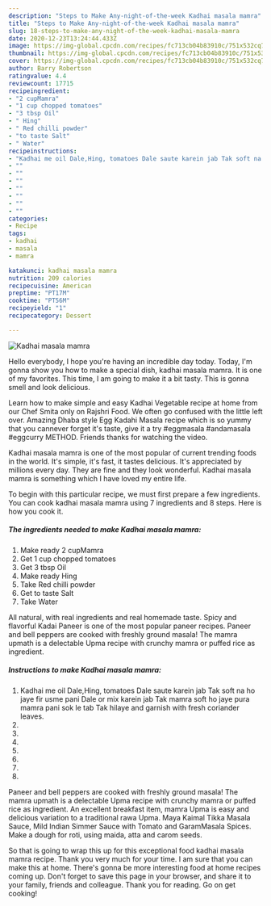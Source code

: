 ```yaml
---
description: "Steps to Make Any-night-of-the-week Kadhai masala mamra"
title: "Steps to Make Any-night-of-the-week Kadhai masala mamra"
slug: 18-steps-to-make-any-night-of-the-week-kadhai-masala-mamra
date: 2020-12-23T13:24:44.433Z
image: https://img-global.cpcdn.com/recipes/fc713cb04b83910c/751x532cq70/kadhai-masala-mamra-recipe-main-photo.jpg
thumbnail: https://img-global.cpcdn.com/recipes/fc713cb04b83910c/751x532cq70/kadhai-masala-mamra-recipe-main-photo.jpg
cover: https://img-global.cpcdn.com/recipes/fc713cb04b83910c/751x532cq70/kadhai-masala-mamra-recipe-main-photo.jpg
author: Barry Robertson
ratingvalue: 4.4
reviewcount: 17715
recipeingredient:
- "2 cupMamra"
- "1 cup chopped tomatoes"
- "3 tbsp Oil"
- " Hing"
- " Red chilli powder"
- "to taste Salt"
- " Water"
recipeinstructions:
- "Kadhai me oil Dale,Hing, tomatoes Dale saute karein jab Tak soft na ho jaye fir usme pani Dale or mix karein jab Tak mamra soft ho jaye pura mamra pani sok le tab Tak hilaye and garnish with fresh coriander leaves."
- ""
- ""
- ""
- ""
- ""
- ""
- ""
categories:
- Recipe
tags:
- kadhai
- masala
- mamra

katakunci: kadhai masala mamra 
nutrition: 209 calories
recipecuisine: American
preptime: "PT17M"
cooktime: "PT56M"
recipeyield: "1"
recipecategory: Dessert

---
```



![Kadhai masala mamra](https://img-global.cpcdn.com/recipes/fc713cb04b83910c/751x532cq70/kadhai-masala-mamra-recipe-main-photo.jpg)

Hello everybody, I hope you're having an incredible day today. Today, I'm gonna show you how to make a special dish, kadhai masala mamra. It is one of my favorites. This time, I am going to make it a bit tasty. This is gonna smell and look delicious.

Learn how to make simple and easy Kadhai Vegetable recipe at home from our Chef Smita only on Rajshri Food. We often go confused with the little left over. Amazing Dhaba style Egg Kadahi Masala recipe which is so yummy that you cannever forget it&#39;s taste, give it a try #eggmasala #andamasala #eggcurry METHOD. Friends thanks for watching the video.

Kadhai masala mamra is one of the most popular of current trending foods in the world. It's simple, it's fast, it tastes delicious. It's appreciated by millions every day. They are fine and they look wonderful. Kadhai masala mamra is something which I have loved my entire life.


To begin with this particular recipe, we must first prepare a few ingredients. You can cook kadhai masala mamra using 7 ingredients and 8 steps. Here is how you cook it.

<!--inarticleads1-->

##### The ingredients needed to make Kadhai masala mamra:

1. Make ready 2 cupMamra
1. Get 1 cup chopped tomatoes
1. Get 3 tbsp Oil
1. Make ready  Hing
1. Take  Red chilli powder
1. Get to taste Salt
1. Take  Water


All natural, with real ingredients and real homemade taste. Spicy and flavorful Kadai Paneer is one of the most popular paneer recipes. Paneer and bell peppers are cooked with freshly ground masala! The mamra upmath is a delectable Upma recipe with crunchy mamra or puffed rice as ingredient. 

<!--inarticleads2-->

##### Instructions to make Kadhai masala mamra:

1. Kadhai me oil Dale,Hing, tomatoes Dale saute karein jab Tak soft na ho jaye fir usme pani Dale or mix karein jab Tak mamra soft ho jaye pura mamra pani sok le tab Tak hilaye and garnish with fresh coriander leaves.
1. 
1. 
1. 
1. 
1. 
1. 
1. 


Paneer and bell peppers are cooked with freshly ground masala! The mamra upmath is a delectable Upma recipe with crunchy mamra or puffed rice as ingredient. An excellent breakfast item, mamra Upma is easy and delicious variation to a traditional rawa Upma. Maya Kaimal Tikka Masala Sauce, Mild Indian Simmer Sauce with Tomato and GaramMasala Spices. Make a dough for roti, using maida, atta and carom seeds. 

So that is going to wrap this up for this exceptional food kadhai masala mamra recipe. Thank you very much for your time. I am sure that you can make this at home. There's gonna be more interesting food at home recipes coming up. Don't forget to save this page in your browser, and share it to your family, friends and colleague. Thank you for reading. Go on get cooking!
